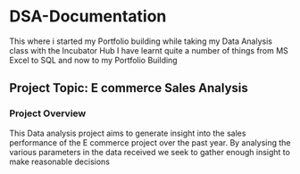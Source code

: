 # DSA-Documentation
This where i started my Portfolio building while taking my Data Analysis class with the Incubator Hub
I have learnt quite a number of things from MS Excel to SQL and now to my Portfolio Building
## Project Topic: E commerce Sales Analysis

### Project Overview
This Data analysis project aims to generate insight into the sales performance of the E commerce project over the past year. By analysing the various parameters in the data received we seek to gather enough insight to make reasonable decisions 

